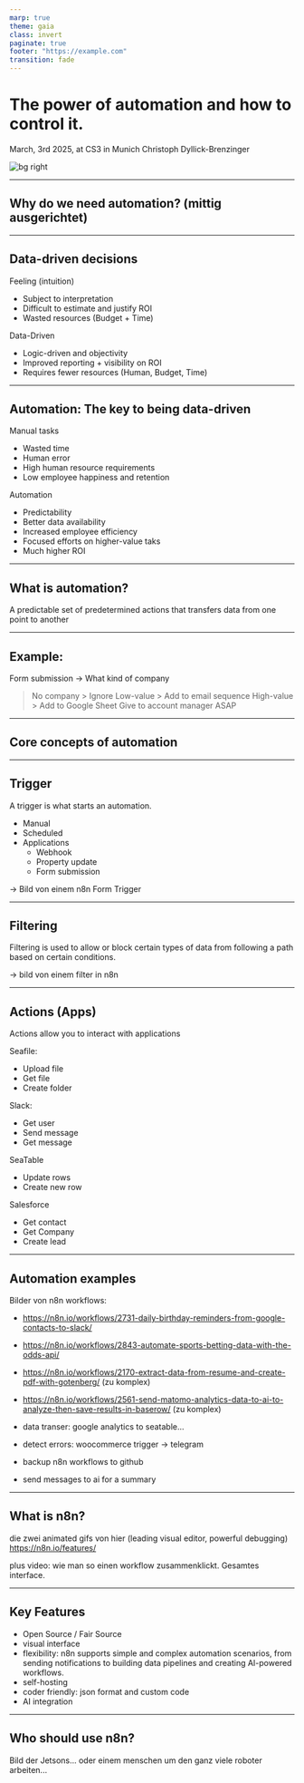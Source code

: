 ```yaml
---
marp: true
theme: gaia
class: invert
paginate: true
footer: "https://example.com"
transition: fade
---
```


<!-- Speaker Notes
Stellen Sie sich vor, Sie betreten einen Supermarkt, nehmen einen Energy Drink und einen Schokoriegel
und gehen einfach wieder hinaus - ohne zu bezahlen. Klingt wie Diebstahl, oder?
Nun, genau das habe ich gestern getan. Hier in München. (Karlstraße 36)

Aber zwei Minuten später erhielt ich eine
Benachrichtigung auf meinem Smartphone mit einer detaillierten Auflistung meiner
Einkäufe und dem abgebuchten Betrag. Willkommen in der Welt der Automatisierung,
wo selbst der Einkaufsprozess revolutioniert wird. 
-->

# The power of automation and how to control it.

March, 3rd 2025, at CS3 in Munich
Christoph Dyllick-Brenzinger

![bg right](https://picsum.photos/800/600)

<!-- _header: '' -->
<!-- _footer: '' -->

---

<!-- Speaker Notes -->

## Why do we need automation? (mittig ausgerichtet)

---

## Data-driven decisions

Feeling (intuition)

- Subject to interpretation
- Difficult to estimate and justify ROI
- Wasted resources (Budget + Time)

Data-Driven

- Logic-driven and objectivity
- Improved reporting + visibility on ROI
- Requires fewer resources (Human, Budget, Time)

---

## Automation: The key to being data-driven

Manual tasks

- Wasted time
- Human error
- High human resource requirements
- Low employee happiness and retention

Automation

- Predictability
- Better data availability
- Increased employee efficiency
- Focused efforts on higher-value taks
- Much higher ROI

---

## What is automation?

A predictable set of predetermined actions that transfers data from one point to another 

---

## Example:

Form submission -> What kind of company
> No company > Ignore
> Low-value > Add to email sequence
> High-value > Add to Google Sheet
> Give to account manager ASAP

---

## Core concepts of automation

---

## Trigger

A trigger is what starts an automation.
- Manual
- Scheduled
- Applications
  - Webhook
  - Property update
  - Form submission

-> Bild von einem n8n Form Trigger

---

## Filtering

Filtering is used to allow or block certain types of data from following a path based on certain conditions.

-> bild von einem filter in n8n

---

## Actions (Apps)

Actions allow you to interact with applications

Seafile:
- Upload file
- Get file
- Create folder

Slack:
- Get user
- Send message
- Get message

SeaTable
- Update rows
- Create new row

Salesforce
- Get contact
- Get Company
- Create lead

---

## Automation examples

Bilder von n8n workflows:

- https://n8n.io/workflows/2731-daily-birthday-reminders-from-google-contacts-to-slack/
- https://n8n.io/workflows/2843-automate-sports-betting-data-with-the-odds-api/
- https://n8n.io/workflows/2170-extract-data-from-resume-and-create-pdf-with-gotenberg/ (zu komplex)
- https://n8n.io/workflows/2561-send-matomo-analytics-data-to-ai-to-analyze-then-save-results-in-baserow/ (zu komplex)

- data transer: google analytics to seatable...
- detect errors: woocommerce trigger -> telegram
- backup n8n workflows to github
- send messages to ai for a summary

---

<!-- Speaker Notes:
visual interface to create workflow automations
"nodes" are predefined API connectors
-->

## What is n8n?

die zwei animated gifs von hier (leading visual editor, powerful debugging)
https://n8n.io/features/

plus video: wie man so einen workflow zusammenklickt. Gesamtes interface.

---

## Key Features

- Open Source / Fair Source
- visual interface
- flexibility: n8n supports simple and complex automation scenarios, 
      from sending notifications to building data pipelines and creating AI-powered workflows.
- self-hosting
- coder friendly: json format and custom code
- AI integration

---

## Who should use n8n?

Bild der Jetsons... oder einem menschen um den ganz viele roboter arbeiten...

<!--
Meine Damen und Herren,

Workflow-Automatisierung ist der Schlüssel zu einer effizienteren, präziseren und innovativeren Zukunft. Sie ermöglicht datengetriebene (data-driven) Entscheidungen, reduziert Fehler, spart Zeit und macht Prozesse reproduzierbar.

Stellen Sie sich eine Welt vor, in der wir uns auf das konzentrieren können, was wirklich zählt: Kreativität, Innovation und menschliche Interaktion.

Automatisierung befreit uns von der Monotonie und gibt uns die Freiheit, unser volles Potenzial zu entfalten. Sie ist nicht unser Gegner, sondern unser Verbündeter.

Sind Sie bereit, diese Zukunft zu gestalten? Lassen Sie uns gemeinsam eine Welt schaffen, in der Technologie uns befähigt. Vielleicht ja mit n8n.

Vielen Dank."
-->
